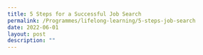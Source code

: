 ```yaml
---
title: 5 Steps for a Successful Job Search
permalink: /Programmes/lifelong-learning/5-steps-job-search
date: 2022-06-01
layout: post
description: ""
---
```

